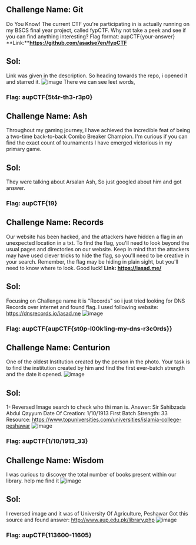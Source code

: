 ## Challenge Name: Git
Do You Know! The current CTF you're participating in is actually running on my BSCS final year project, called fypCTF. Why not take a peek and see if you can find anything interesting?
Flag format: aupCTF{your-answer}
**Link:****https://github.com/asadse7en/fypCTF**
## Sol:
Link was given in the description. So heading towards the repo, i opened it and starred it.
![image](https://github.com/Mikivirus0/aupctf23/assets/85563293/af1653c7-1453-4a7a-b27d-820f441d3e61)
There we can see leet words, 
### Flag: aupCTF{5t4r-th3-r3p0}

## Challenge Name: Ash
Throughout my gaming journey, I have achieved the incredible feat of being a two-time back-to-back Combo Breaker Champion. I'm curious if you can find the exact count of tournaments I have emerged victorious in my primary game.
## Sol:
They were talking about Arsalan Ash, So just googled about him and got answer.
### Flag: aupCTF{19}

## Challenge Name: Records
Our website has been hacked, and the attackers have hidden a flag in an unexpected location in a txt. To find the flag, you'll need to look beyond the usual pages and directories on our website. Keep in mind that the attackers may have used clever tricks to hide the flag, so you'll need to be creative in your search. Remember, the flag may be hiding in plain sight, but you'll need to know where to look. Good luck!
**Link: https://iasad.me/**
## Sol:
Focusing on Challenge name it is "Records" so i just tried looking for DNS Records over internet and found flag.
I used following website:
https://dnsrecords.io/iasad.me
![image](https://github.com/Mikivirus0/aupctf23/assets/85563293/234bcb46-dbe4-4426-aa69-9d266566a92d)
### Flag: aupCTF{aupCTF{st0p-l00k1ing-my-dns-r3c0rds}}

## Challenge Name: Centurion
One of the oldest Institution created by the person in the photo. Your task is to find the institution created by him and find the first ever-batch strength and the date it opened.
![image](https://github.com/Mikivirus0/aupctf23/assets/85563293/ae2852e3-7aa1-4870-acff-7322599f9f4b)
## Sol:
1- Reversed Image search to check who thi man is. 
Answer: Sir Sahibzada Abdul Qayyum
Date Of Creation: 1/10/1913 
First Batch Strength: 33
Resource:
https://www.topuniversities.com/universities/islamia-college-peshawar 
![image](https://github.com/Mikivirus0/aupctf23/assets/85563293/81f91405-bbc0-4358-ab4c-eb9c22f0b28c)
### Flag: aupCTF{1/10/1913_33}

## Challenge Name: Wisdom
I was curious to discover the total number of books present within our library. help me find it
![image](https://github.com/Mikivirus0/aupctf23/assets/85563293/4911f9f4-043d-4ba3-98d4-48333d2e54ae)
## Sol:
I reversed image and it was of University Of Agriculture, Peshawar
Got this source and found answer:
http://www.aup.edu.pk/library.php
![image](https://github.com/Mikivirus0/aupctf23/assets/85563293/5e7a52bc-98ff-4d69-9ac4-df8684f9b530)
### Flag: aupCTF{113600-11605}

